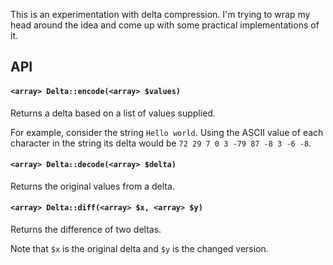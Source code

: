 This is an experimentation with delta compression. I'm trying to wrap my head around the idea and come up with some practical implementations of it.

## API
#### `<array> Delta::encode(<array> $values)`
Returns a delta based on a list of values supplied.

For example, consider the string `Hello world`. Using the ASCII value of each character in the string its delta would be `72 29 7 0 3 -79 87 -8 3 -6 -8`.

#### `<array> Delta::decode(<array> $delta)`
Returns the original values from a delta.

#### `<array> Delta::diff(<array> $x, <array> $y)`
Returns the difference of two deltas.

Note that `$x` is the original delta and `$y` is the changed version.
